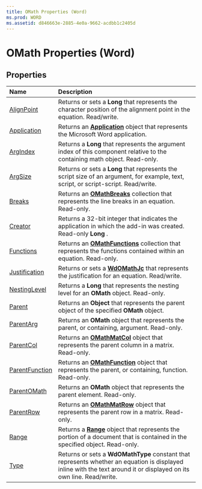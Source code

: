 ```yaml
---
title: OMath Properties (Word)
ms.prod: WORD
ms.assetid: d846663e-2885-4e0a-9662-acdbb1c2405d
---
```



# OMath Properties (Word)

## Properties



|**Name**|**Description**|
|:-----|:-----|
|[AlignPoint](omath-alignpoint-property-word.md)|Returns or sets a  **Long** that represents the character position of the alignment point in the equation. Read/write.|
|[Application](omath-application-property-word.md)|Returns an  **[Application](application-object-word.md)** object that represents the Microsoft Word application.|
|[ArgIndex](omath-argindex-property-word.md)|Returns a  **Long** that represents the argument index of this component relative to the containing math object. Read-only.|
|[ArgSize](omath-argsize-property-word.md)|Returns or sets a  **Long** that represents the script size of an argument, for example, text, script, or script-script. Read/write.|
|[Breaks](omath-breaks-property-word.md)|Returns an  **[OMathBreaks](omathbreaks-object-word.md)** collection that represents the line breaks in an equation. Read-only.|
|[Creator](omath-creator-property-word.md)|Returns a 32-bit integer that indicates the application in which the add-in was created. Read-only  **Long** .|
|[Functions](omath-functions-property-word.md)|Returns an  **[OMathFunctions](omathfunctions-object-word.md)** collection that represents the functions contained within an equation. Read-only.|
|[Justification](omath-justification-property-word.md)|Returns or sets a  **[WdOMathJc](wdomathjc-enumeration-word.md)** that represents the justification for an equation. Read/write.|
|[NestingLevel](omath-nestinglevel-property-word.md)|Returns a  **Long** that represents the nesting level for an **OMath** object. Read-only.|
|[Parent](omath-parent-property-word.md)|Returns an  **Object** that represents the parent object of the specified **OMath** object.|
|[ParentArg](omath-parentarg-property-word.md)|Returns an  **OMath** object that represents the parent, or containing, argument. Read-only.|
|[ParentCol](omath-parentcol-property-word.md)|Returns an  **[OMathMatCol](omathmatcol-object-word.md)** object that represents the parent column in a matrix. Read-only.|
|[ParentFunction](omath-parentfunction-property-word.md)|Returns an  **[OMathFunction](omathfunction-object-word.md)** object that represents the parent, or containing, function. Read-only.|
|[ParentOMath](omath-parentomath-property-word.md)|Returns an  **OMath** object that represents the parent element. Read-only.|
|[ParentRow](omath-parentrow-property-word.md)|Returns an  **[OMathMatRow](omathmatrow-object-word.md)** object that represents the parent row in a matrix. Read-only.|
|[Range](omath-range-property-word.md)|Returns a  **[Range](range-object-word.md)** object that represents the portion of a document that is contained in the specified object. Read-only.|
|[Type](omath-type-property-word.md)|Returns or sets a  **WdOMathType** constant that represents whether an equation is displayed inline with the text around it or displayed on its own line. Read/write.|

